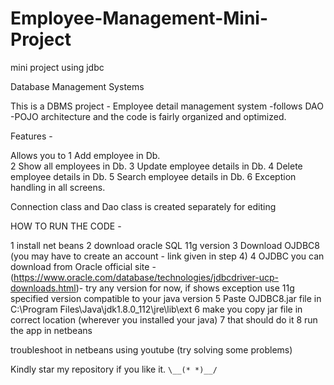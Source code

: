# Employee-Management-Mini-Project
mini project using jdbc

Database Management Systems

This is a DBMS project - Employee detail management system -follows DAO -POJO architecture and the code is fairly organized and optimized.

Features - 

Allows you to 
1 Add employee in Db.<br>
2 Show all employees in Db.
3 Update employee details in Db.
4 Delete employee details in Db.
5 Search employee details in Db.
6 Exception handling in all screens.

Connection class and Dao class is created separately for editing

HOW TO RUN THE CODE - 

1 install net beans
2 download oracle SQL 11g version
3 Download OJDBC8 (you may have to create an account - link given in step 4)
4 OJDBC you can download from Oracle official site - (https://www.oracle.com/database/technologies/jdbcdriver-ucp-downloads.html)- try any version for now, if shows exception use 11g specified version compatible to your java version
5 Paste OJDBC8.jar file in C:\Program Files\Java\jdk1.8.0_112\jre\lib\ext
6 make you copy jar file in correct location (wherever you installed your java)
7 that should do it
8 run the app in netbeans

troubleshoot in netbeans using youtube (try solving some problems)

Kindly star my repository if you like it. `\__(* *)__/`
                                          
